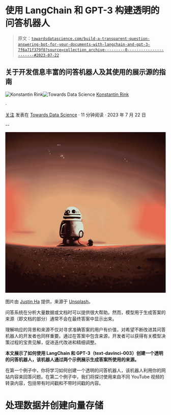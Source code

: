 # 使用 LangChain 和 GPT-3 构建透明的问答机器人

> 原文：[`towardsdatascience.com/build-a-transparent-question-answering-bot-for-your-documents-with-langchain-and-gpt-3-7f6a71f379f8?source=collection_archive---------0-----------------------#2023-07-22`](https://towardsdatascience.com/build-a-transparent-question-answering-bot-for-your-documents-with-langchain-and-gpt-3-7f6a71f379f8?source=collection_archive---------0-----------------------#2023-07-22)

## 关于开发信息丰富的问答机器人及其使用的展示源的指南

[](https://konstantin-rink.medium.com/?source=post_page-----7f6a71f379f8--------------------------------)![Konstantin Rink](https://konstantin-rink.medium.com/?source=post_page-----7f6a71f379f8--------------------------------)[](https://towardsdatascience.com/?source=post_page-----7f6a71f379f8--------------------------------)![Towards Data Science](https://towardsdatascience.com/?source=post_page-----7f6a71f379f8--------------------------------) [Konstantin Rink](https://konstantin-rink.medium.com/?source=post_page-----7f6a71f379f8--------------------------------)

·

[关注](https://medium.com/m/signin?actionUrl=https%3A%2F%2Fmedium.com%2F_%2Fsubscribe%2Fuser%2F337427fde9f0&operation=register&redirect=https%3A%2F%2Ftowardsdatascience.com%2Fbuild-a-transparent-question-answering-bot-for-your-documents-with-langchain-and-gpt-3-7f6a71f379f8&user=Konstantin+Rink&userId=337427fde9f0&source=post_page-337427fde9f0----7f6a71f379f8---------------------post_header-----------) 发表在 [Towards Data Science](https://towardsdatascience.com/?source=post_page-----7f6a71f379f8--------------------------------) · 11 分钟阅读 · 2023 年 7 月 22 日[](https://medium.com/m/signin?actionUrl=https%3A%2F%2Fmedium.com%2F_%2Fvote%2Ftowards-data-science%2F7f6a71f379f8&operation=register&redirect=https%3A%2F%2Ftowardsdatascience.com%2Fbuild-a-transparent-question-answering-bot-for-your-documents-with-langchain-and-gpt-3-7f6a71f379f8&user=Konstantin+Rink&userId=337427fde9f0&source=-----7f6a71f379f8---------------------clap_footer-----------)

--

[](https://medium.com/m/signin?actionUrl=https%3A%2F%2Fmedium.com%2F_%2Fbookmark%2Fp%2F7f6a71f379f8&operation=register&redirect=https%3A%2F%2Ftowardsdatascience.com%2Fbuild-a-transparent-question-answering-bot-for-your-documents-with-langchain-and-gpt-3-7f6a71f379f8&source=-----7f6a71f379f8---------------------bookmark_footer-----------)![](img/c24d8ab8c013ee7e02974a92cc9beff8.png)

图片由 [Justin Ha](https://unsplash.com/@mekanizm?utm_source=unsplash&utm_medium=referral&utm_content=creditCopyText) 提供，来源于 [Unsplash](https://unsplash.com/de/fotos/XNn3SpMhiNE?utm_source=unsplash&utm_medium=referral&utm_content=creditCopyText)。

问答系统在分析大量数据或文档时可以提供很大帮助。然而，模型用于生成答案的来源（即文档的部分）通常不会在最终答案中显示出来。

理解响应的背景和来源不仅对寻求准确答案的用户有价值，对希望不断改进其问答机器人的开发者也同样重要。通过在答案中包含来源，开发者可以获得有关模型决策过程的宝贵见解，促进迭代改进和精细调整。

**本文展示了如何使用 LangChain 和 GPT-3（text-davinci-003）创建一个透明的问答机器人，该机器人通过两个示例展示生成答案所使用的来源。**

在第一个例子中，你将学习如何创建一个透明的问答机器人，该机器人利用你的网站内容来回答问题。在第二个例子中，我们将探讨使用来自不同 YouTube 视频的转录内容，包括带有时间戳和不带时间戳的内容。

# 处理数据并创建向量存储
